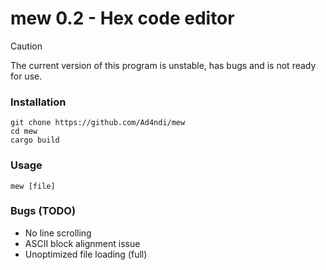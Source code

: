 # mew 0.2 - Hex code editor

> [!CAUTION]
> The current version of this program is unstable, has bugs and is not ready for use.

### Installation
```shell
git chone https://github.com/Ad4ndi/mew
cd mew
cargo build
```

### Usage
```shell
mew [file]
```

### Bugs (TODO)

- No line scrolling
- ASCII block alignment issue
- Unoptimized file loading (full)
